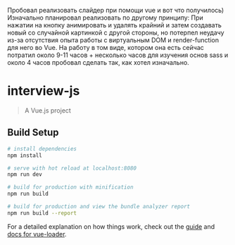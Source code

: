 Пробовал реализовать слайдер при помощи vue и вот что получилось) Изначально планировал реализовать по другому принципу:
При нажатии на кнопку анимировать и удалять крайний и затем создавать новый cо случайной картинкой с другой стороны, но потерпел
неудачу из-за отсутствия опыта работы с виртуальным DOM и render-function для него во Vue. На работу в том виде, котором она есть сейчас
потратил около 9-11 часов + несколько часов для изучения основ sass и около 4 часов пробовал сделать так, как хотел изначально.

# interview-js

> A Vue.js project

## Build Setup

``` bash
# install dependencies
npm install

# serve with hot reload at localhost:8080
npm run dev

# build for production with minification
npm run build

# build for production and view the bundle analyzer report
npm run build --report
```

For a detailed explanation on how things work, check out the [guide](http://vuejs-templates.github.io/webpack/) and [docs for vue-loader](http://vuejs.github.io/vue-loader).
